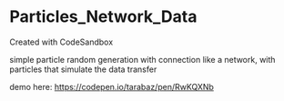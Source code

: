 # Particles_Network_Data
Created with CodeSandbox

simple particle random generation with connection like a network, with particles that simulate the data transfer

demo here: https://codepen.io/tarabaz/pen/RwKQXNb

